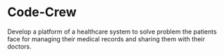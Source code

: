 # Code-Crew
Develop a platform of a healthcare system to solve problem the patients face for managing their medical records and sharing them with their doctors.
